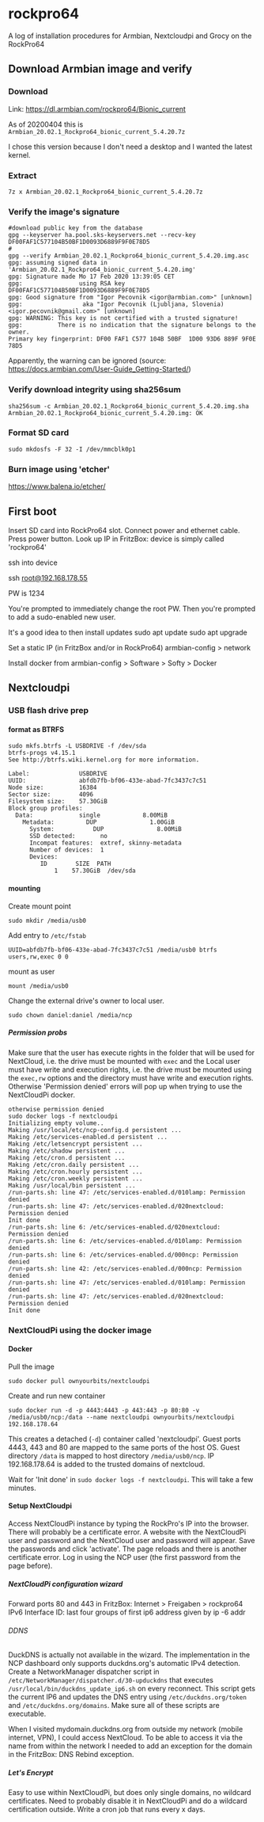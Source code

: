 # rockpro64
A log of installation procedures for Armbian, Nextcloudpi and Grocy on the RockPro64

## Download Armbian image and verify
### Download
Link: https://dl.armbian.com/rockpro64/Bionic_current

As of 20200404 this is `Armbian_20.02.1_Rockpro64_bionic_current_5.4.20.7z`

I chose this version because I don't need a desktop and I wanted the latest kernel.

### Extract

`7z x Armbian_20.02.1_Rockpro64_bionic_current_5.4.20.7z`

### Verify the image's signature

```
#download public key from the database
gpg --keyserver ha.pool.sks-keyservers.net --recv-key DF00FAF1C577104B50BF1D0093D6889F9F0E78D5
#
gpg --verify Armbian_20.02.1_Rockpro64_bionic_current_5.4.20.img.asc
gpg: assuming signed data in 'Armbian_20.02.1_Rockpro64_bionic_current_5.4.20.img'
gpg: Signature made Mo 17 Feb 2020 13:39:05 CET
gpg:                using RSA key DF00FAF1C577104B50BF1D0093D6889F9F0E78D5
gpg: Good signature from "Igor Pecovnik <igor@armbian.com>" [unknown]
gpg:                 aka "Igor Pecovnik (Ljubljana, Slovenia) <igor.pecovnik@gmail.com>" [unknown]
gpg: WARNING: This key is not certified with a trusted signature!
gpg:          There is no indication that the signature belongs to the owner.
Primary key fingerprint: DF00 FAF1 C577 104B 50BF  1D00 93D6 889F 9F0E 78D5
```

Apparently, the warning can be ignored (source: https://docs.armbian.com/User-Guide_Getting-Started/)

### Verify download integrity using sha256sum
```
sha256sum -c Armbian_20.02.1_Rockpro64_bionic_current_5.4.20.img.sha
Armbian_20.02.1_Rockpro64_bionic_current_5.4.20.img: OK
```

### Format SD card
```
sudo mkdosfs -F 32 -I /dev/mmcblk0p1
```
### Burn image using 'etcher'
https://www.balena.io/etcher/

## First boot
Insert SD card into RockPro64 slot.
Connect power and ethernet cable.
Press power button.
Look up IP in FritzBox: device is simply called 'rockpro64'

ssh into device

ssh root@192.168.178.55

PW is 1234

You're prompted to immediately change the root PW.
Then you're prompted to add a sudo-enabled new user.

It's a good idea to then install updates
sudo apt update
sudo apt upgrade

Set a static IP (in FritzBox and/or in RockPro64)
armbian-config > network

Install docker from armbian-config > Software > Softy > Docker

## Nextcloudpi
### USB flash drive prep
#### format as BTRFS
```
sudo mkfs.btrfs -L USBDRIVE -f /dev/sda
btrfs-progs v4.15.1
See http://btrfs.wiki.kernel.org for more information.

Label:              USBDRIVE
UUID:               abfdb7fb-bf06-433e-abad-7fc3437c7c51
Node size:          16384
Sector size:        4096
Filesystem size:    57.30GiB
Block group profiles:
  Data:             single            8.00MiB
    Metadata:         DUP               1.00GiB
      System:           DUP               8.00MiB
      SSD detected:       no
      Incompat features:  extref, skinny-metadata
      Number of devices:  1
      Devices:
         ID        SIZE  PATH
             1    57.30GiB  /dev/sda
```

#### mounting
Create mount point
```
sudo mkdir /media/usb0
```
Add entry to `/etc/fstab`
```
UUID=abfdb7fb-bf06-433e-abad-7fc3437c7c51 /media/usb0 btrfs users,rw,exec 0 0
```
mount as user
```
mount /media/usb0
```
Change the external drive's owner to local user.
```
sudo chown daniel:daniel /media/ncp
```

##### Permission probs
Make sure that the user has execute rights in the folder that will be used for NextCloud, i.e. the drive must be mounted with `exec` and the 
Local user must have write and execution rights, i.e. the drive must be mounted using the `exec,rw` options and the directory must have write and execution rights. Otherwise 'Permission denied' errors will pop up when trying to use the NextCloudPi docker.
```
otherwise permission denied
sudo docker logs -f nextcloudpi
Initializing empty volume..
Making /usr/local/etc/ncp-config.d persistent ...
Making /etc/services-enabled.d persistent ...
Making /etc/letsencrypt persistent ...
Making /etc/shadow persistent ...
Making /etc/cron.d persistent ...
Making /etc/cron.daily persistent ...
Making /etc/cron.hourly persistent ...
Making /etc/cron.weekly persistent ...
Making /usr/local/bin persistent ...
/run-parts.sh: line 47: /etc/services-enabled.d/010lamp: Permission denied
/run-parts.sh: line 47: /etc/services-enabled.d/020nextcloud: Permission denied
Init done
/run-parts.sh: line 6: /etc/services-enabled.d/020nextcloud: Permission denied
/run-parts.sh: line 6: /etc/services-enabled.d/010lamp: Permission denied
/run-parts.sh: line 6: /etc/services-enabled.d/000ncp: Permission denied
/run-parts.sh: line 42: /etc/services-enabled.d/000ncp: Permission denied
/run-parts.sh: line 47: /etc/services-enabled.d/010lamp: Permission denied
/run-parts.sh: line 47: /etc/services-enabled.d/020nextcloud: Permission denied
Init done
```

### NextCloudPi using the docker image
#### Docker
Pull the image
```
sudo docker pull ownyourbits/nextcloudpi
```

Create and run new container
```
sudo docker run -d -p 4443:4443 -p 443:443 -p 80:80 -v /media/usb0/ncp:/data --name nextcloudpi ownyourbits/nextcloudpi 192.168.178.64
```
This creates a detached (`-d`) container called 'nextcloudpi'.
Guest ports 4443, 443 and 80 are mapped to the same ports of the host OS.
Guest directory `/data` is mapped to host directory `/media/usb0/ncp`.
IP 192.168.178.64 is added to the trusted domains of nextcloud.


Wait for 'Init done' in `sudo docker logs -f nextcloudpi`. This will take a few minutes.

#### Setup NextCloudpi
Access NextCloudPi instance by typing the RockPro's IP into the browser.
There will probably be a certificate error.
A website with the NextCloudPi user and password and the NextCloud user and password will appear. Save the passwords and click 'activate'. The page reloads and there is another certificate error. Log in using the NCP user (the first password from the page before).
##### NextCloudPi configuration wizard
Forward ports 80 and 443 in FritzBox: Internet > Freigaben > rockpro64
IPv6 Interface ID: last four groups of first ip6 address given by ip -6 addr

###### DDNS
DuckDNS is actually not available in the wizard.
The implementation in the NCP dashboard only supports duckdns.org's automatic IPv4 detection.
Create a NetworkManager dispatcher script in `/etc/NetworkManager/dispatcher.d/30-upduckdns` that executes `/usr/local/bin/duckdns_update_ip6.sh` on every reconnect.
This script gets the current IP6 and updates the DNS entry using `/etc/duckdns.org/token` and `/etc/duckdns.org/domains`.
Make sure all of these scripts are executable.

When I visited mydomain.duckdns.org from outside my network (mobile internet, VPN), I could access NextCloud.
To be able to access it via the name from within the network I needed to add an exception for the domain in the FritzBox: DNS Rebind exception.

##### Let's Encrypt
Easy to use within NextCloudPi, but does only single domains, no wildcard certificates.
Need to probably disable it in NextCloudPi and do a wildcard certification outside.
Write a cron job that runs every x days.
